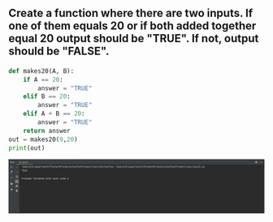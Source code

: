 ## Create a function where there are two inputs. If one of them equals 20 or if both added together equal 20 output should be "TRUE". If not, output should be "FALSE".
```.py
def makes20(A, B):
    if A == 20:
        answer = "TRUE"
    elif B == 20:
        answer = "TRUE"
    elif A + B == 20:
        answer = "TRUE"
    return answer
out = makes20(9,20)
print(out)
```
![](quizpic2.png)
